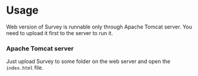 # Usage
Web version of Survey is runnable only through Apache Tomcat server. You need to upload it first to the server to run it.

### Apache Tomcat server
Just upload Survey to some folder on the web server and open the ```index.html``` file.

